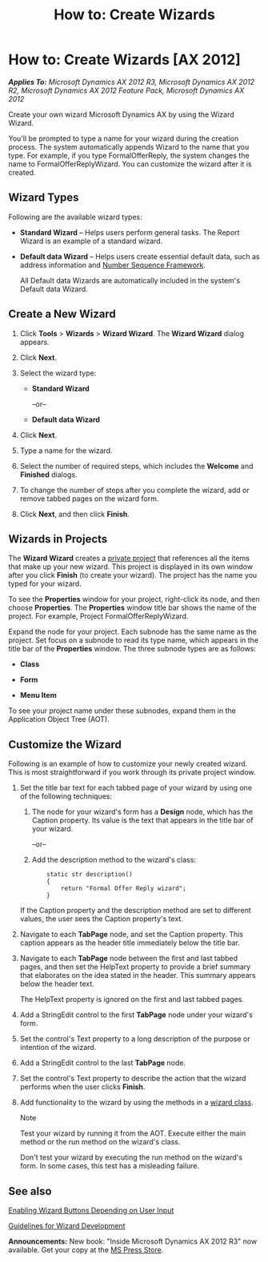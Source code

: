 ﻿---
title: 'How to: Create Wizards'
TOCTitle: 'How to: Create Wizards'
ms:assetid: 392f2e5c-f11c-439c-9d38-5885c43561c3
ms:mtpsurl: https://msdn.microsoft.com/en-us/library/Aa636654(v=AX.60)
ms:contentKeyID: 35242863
ms.date: 05/18/2015
mtps_version: v=AX.60
---

# How to: Create Wizards [AX 2012]


_**Applies To:** Microsoft Dynamics AX 2012 R3, Microsoft Dynamics AX 2012 R2, Microsoft Dynamics AX 2012 Feature Pack, Microsoft Dynamics AX 2012_

Create your own wizard Microsoft Dynamics AX by using the Wizard Wizard.

You'll be prompted to type a name for your wizard during the creation process. The system automatically appends Wizard to the name that you type. For example, if you type FormalOfferReply, the system changes the name to FormalOfferReplyWizard. You can customize the wizard after it is created.

## Wizard Types

Following are the available wizard types:

  - **Standard Wizard** – Helps users perform general tasks. The Report Wizard is an example of a standard wizard.

  - **Default data Wizard** – Helps users create essential default data, such as address information and [Number Sequence Framework](number-sequence-framework.md).
    
    All Default data Wizards are automatically included in the system's Default data Wizard.

## Create a New Wizard

1.  Click **Tools** \> **Wizards** \> **Wizard Wizard**. The **Wizard Wizard** dialog appears.

2.  Click **Next**.

3.  Select the wizard type:
    
      - **Standard Wizard**
        
        –or–
    
      - **Default data Wizard**

4.  Click **Next**.

5.  Type a name for the wizard.

6.  Select the number of required steps, which includes the **Welcome** and **Finished** dialogs.

7.  To change the number of steps after you complete the wizard, add or remove tabbed pages on the wizard form.

8.  Click **Next**, and then click **Finish**.

## Wizards in Projects

The **Wizard Wizard** creates a [private project](morphx-development-projects.md) that references all the items that make up your new wizard. This project is displayed in its own window after you click **Finish** (to create your wizard). The project has the name you typed for your wizard.

To see the **Properties** window for your project, right-click its node, and then choose **Properties**. The **Properties** window title bar shows the name of the project. For example, Project FormalOfferReplyWizard.

Expand the node for your project. Each subnode has the same name as the project. Set focus on a subnode to read its type name, which appears in the title bar of the **Properties** window. The three subnode types are as follows:

  - **Class**

  - **Form**

  - **Menu Item**

To see your project name under these subnodes, expand them in the Application Object Tree (AOT).

## Customize the Wizard

Following is an example of how to customize your newly created wizard. This is most straightforward if you work through its private project window.

1.  Set the title bar text for each tabbed page of your wizard by using one of the following techniques:
    
    1.  The node for your wizard's form has a **Design** node, which has the Caption property. Its value is the text that appears in the title bar of your wizard.
        
        –or–
    
    2.  Add the description method to the wizard's class:
        ```X++  
            static str description()
            {
                return "Formal Offer Reply wizard";
            }
        ```
    If the Caption property and the description method are set to different values, the user sees the Caption property's text.

2.  Navigate to each **TabPage** node, and set the Caption property. This caption appears as the header title immediately below the title bar.

3.  Navigate to each **TabPage** node between the first and last tabbed pages, and then set the HelpText property to provide a brief summary that elaborates on the idea stated in the header. This summary appears below the header text.
    
    The HelpText property is ignored on the first and last tabbed pages.

4.  Add a StringEdit control to the first **TabPage** node under your wizard's form.

5.  Set the control's Text property to a long description of the purpose or intention of the wizard.

6.  Add a StringEdit control to the last **TabPage** node.

7.  Set the control's Text property to describe the action that the wizard performs when the user clicks **Finish**.

8.  Add functionality to the wizard by using the methods in a [wizard class](wizard-classes.md).
    

    > [!NOTE]
    > <P>Test your wizard by running it from the AOT. Execute either the main method or the run method on the wizard's class.</P>

    
    Don't test your wizard by executing the run method on the wizard's form. In some cases, this test has a misleading failure.

## See also

[Enabling Wizard Buttons Depending on User Input](enabling-wizard-buttons-depending-on-user-input.md)

[Guidelines for Wizard Development](guidelines-for-wizard-development.md)

  
**Announcements:** New book: "Inside Microsoft Dynamics AX 2012 R3" now available. Get your copy at the [MS Press Store](https://www.microsoftpressstore.com/store/inside-microsoft-dynamics-ax-2012-r3-9780735685109).


